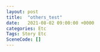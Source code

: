 ```yaml
---
layout: post
title:  "others_test"
date:   2021-08-02 09:00:00 +0000
categories: Etc
Tags: Story Etc
SceneCode: []
---
```

